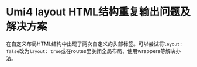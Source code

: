 # Umi4 layout HTML结构重复输出问题及解决方案

在自定义布局HTML结构中出现了两次自定义的头部标签。可以尝试将`layout: false`改为`layout: true`或在routes里关闭全局布局、使用wrappers等解决办法。
